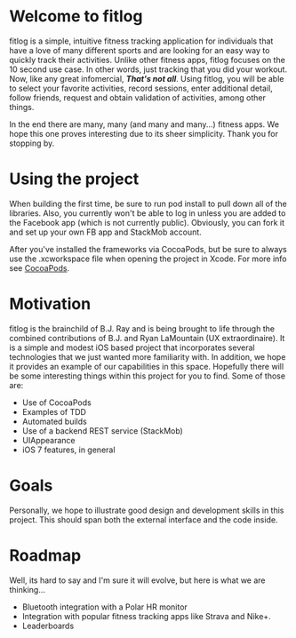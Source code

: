 Welcome to fitlog
======

fitlog is a simple, intuitive fitness tracking application for individuals that have a love of many different sports and are looking for an easy way to quickly track their activities.  Unlike other fitness apps, fitlog focuses on the 10 second use case.  In other words, just tracking that you did your workout.  Now, like any great infomercial, **_That's not all_**.  Using fitlog, you will be able to select your favorite activities, record sessions, enter additional detail, follow friends, request and obtain validation of activities, among other things.

In the end there are many, many (and many and many...) fitness apps.  We hope this one proves interesting due to its sheer simplicity.  Thank you for stopping by.

# Using the project
When building the first time, be sure to run pod install to pull down all of the libraries.  Also, you currently won't be able to log in unless you are added to the Facebook app (which is not currently public). Obviously, you can fork it and set up your own FB app and StackMob account.

After you've installed the frameworks via CocoaPods, but be sure to always use the .xcworkspace file when opening the project in Xcode.  For more info see [CocoaPods](http://cocoapods.org).

# Motivation
fitlog is the brainchild of B.J. Ray and is being brought to life through the combined contributions of B.J. and Ryan LaMountain (UX extraordinaire). It is a simple and modest iOS based project that incorporates several technologies that we just wanted more familiarity with.  In addition, we hope it provides an example of our capabilities in this space.  Hopefully there will be some interesting things within this project for you to find.  Some of those are:
* Use of CocoaPods
* Examples of TDD
* Automated builds
* Use of a backend REST service (StackMob)
* UIAppearance
* iOS 7 features, in general


# Goals
Personally, we hope to illustrate good design and development skills in this project.  This should span both the external interface and the code inside.  

# Roadmap
Well, its hard to say and I'm sure it will evolve, but here is what we are thinking...
* Bluetooth integration with a Polar HR monitor
* Integration with popular fitness tracking apps like Strava and Nike+.
* Leaderboards
